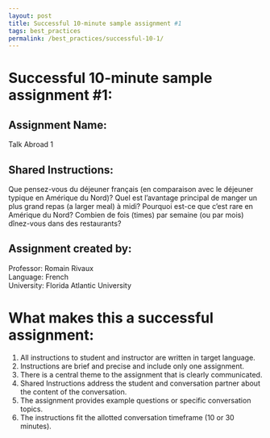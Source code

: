 ```yaml
---
layout: post
title: Successful 10-minute sample assignment #1
tags: best_practices
permalink: /best_practices/successful-10-1/
---
```


# Successful 10-minute sample assignment #1:  

## Assignment Name: 
Talk Abroad 1

## Shared Instructions: 
Que pensez-vous du déjeuner français (en comparaison avec le déjeuner typique en Amérique du Nord)? Quel est l’avantage principal de manger un plus grand repas (a larger meal) à midi? Pourquoi est-ce que c’est rare en Amérique du Nord? Combien de fois (times) par semaine (ou par mois) dînez-vous dans des restaurants?

## Assignment created by: 
Professor: Romain Rivaux  
Language: French  
University: Florida Atlantic University  

# What makes this a successful assignment:
1. All instructions to student and instructor are written in target language.
2. Instructions are brief and precise and include only one assignment.
3. There is a central theme to the assignment that is clearly communicated.
4. Shared Instructions address the student and conversation partner about the content of the conversation.
6. The assignment provides example questions or specific conversation topics.
7. The instructions fit the allotted conversation timeframe (10 or 30 minutes).